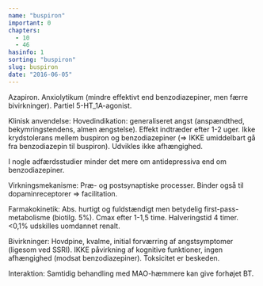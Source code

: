 ```yaml
---
name: "buspiron"
important: 0
chapters:  
  - 10 
  - 46
hasinfo: 1
sorting: "buspiron"
slug: buspiron
date: "2016-06-05"
---
```


Azapiron. Anxiolytikum (mindre effektivt end benzodiazepiner, men færre bivirkninger). Partiel 5-HT_1A-agonist.

Klinisk anvendelse: Hovedindikation: generaliseret angst (anspændthed, bekymringstendens, almen ængstelse). Effekt indtræder efter 1-2 uger. Ikke krydstolerans mellem buspiron og benzodiazepiner (=> IKKE umiddelbart gå fra benzodiazepin til buspiron). Udvikles ikke afhængighed. 

I nogle adfærdsstudier minder det mere om antidepressiva end om benzodiazepiner.

Virkningsmekanisme: Præ- og postsynaptiske processer. Binder også til dopaminreceptorer => facilitation.

Farmakokinetik: Abs. hurtigt og fuldstændigt men betydelig first-pass-metabolisme (biotilg. 5%). Cmax efter 1-1,5 time. Halveringstid 4 timer. <0,1% udskilles uomdannet renalt.

Bivirkninger: Hovdpine, kvalme, initial forværring af angstsymptomer (ligesom ved SSRI). IKKE påvirkning af kognitive funktioner, ingen afhængighed (modsat benzodiazepiner). Toksicitet er beskeden.

Interaktion: Samtidig behandling med MAO-hæmmere kan give forhøjet BT.
